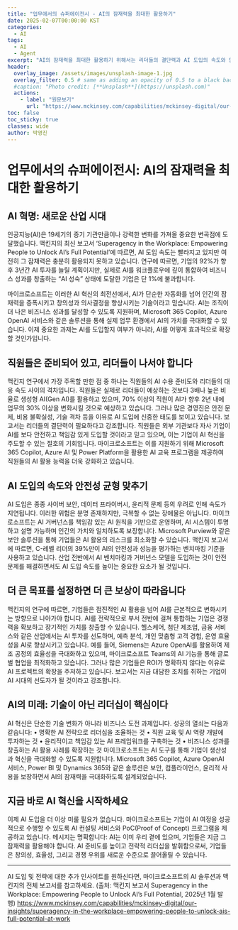 ```yaml
---
title: "업무에서의 슈퍼에이전시 - AI의 잠재력을 최대한 활용하기"
date: 2025-02-07T00:00:00 KST
categories:
  - AI
tags:
  - AI
  - Agent
excerpt: "AI의 잠재력을 최대한 활용하기 위해서는 리더들의 결단력과 AI 도입의 속도와 안전성의 균형이 필요합니다."
header:
  overlay_image: /assets/images/unsplash-image-1.jpg
  overlay_filter: 0.5 # same as adding an opacity of 0.5 to a black background
  #caption: "Photo credit: [**Unsplash**](https://unsplash.com)"
  actions:
    - label: "원문보기"
      url: "https://www.mckinsey.com/capabilities/mckinsey-digital/our-insights/superagency-in-the-workplace-empowering-people-to-unlock-ais-full-potential-at-work"
toc: false
toc_sticky: true
classes: wide
author: 박영진
---
```


# 업무에서의 슈퍼에이전시: AI의 잠재력을 최대한 활용하기

## AI 혁명: 새로운 산업 시대

인공지능(AI)은 19세기의 증기 기관만큼이나 강력한 변화를 가져올 중요한 변곡점에 도달했습니다. 맥킨지의 최신 보고서 ‘Superagency in the Workplace: Empowering People to Unlock AI’s Full Potential’에 따르면, AI 도입 속도는 빨라지고 있지만 여전히 그 잠재력은 충분히 활용되지 못하고 있습니다. 연구에 따르면, 기업의 92%가 향후 3년간 AI 투자를 늘릴 계획이지만, 실제로 AI를 워크플로우에 깊이 통합하여 비즈니스 성과를 창출하는 “AI 성숙” 상태에 도달한 기업은 단 1%에 불과합니다.

마이크로소프트는 이러한 AI 혁신의 최전선에서, AI가 단순한 자동화를 넘어 인간의 잠재력을 증폭시키고 창의성과 의사결정을 향상시키는 기술이라고 믿습니다. AI는 조직이 더 나은 비즈니스 성과를 달성할 수 있도록 지원하며, Microsoft 365 Copilot, Azure OpenAI 서비스와 같은 솔루션을 통해 실제 업무 환경에서 AI의 가치를 극대화할 수 있습니다. 이제 중요한 과제는 AI를 도입할지 여부가 아니라, AI를 어떻게 효과적으로 확장할 것인가입니다.

## 직원들은 준비되어 있고, 리더들이 나서야 합니다

맥킨지 연구에서 가장 주목할 만한 점 중 하나는 직원들의 AI 수용 준비도와 리더들의 대응 속도 사이의 격차입니다. 직원들은 실제로 리더들이 예상하는 것보다 3배나 높은 비율로 생성형 AI(Gen AI)를 활용하고 있으며, 70% 이상의 직원이 AI가 향후 2년 내에 업무의 30% 이상을 변화시킬 것으로 예상하고 있습니다. 그러나 많은 경영진은 안전 문제, 비용 불확실성, 기술 격차 등을 이유로 AI 도입에 신중한 태도를 보이고 있습니다.
보고서는 리더들의 결단력이 필요하다고 강조합니다. 직원들은 외부 기관보다 자사 기업이 AI를 보다 안전하고 책임감 있게 도입할 것이라고 믿고 있으며, 이는 기업이 AI 혁신을 주도할 수 있는 절호의 기회입니다. 마이크로소프트는 이를 지원하기 위해 Microsoft 
365 Copilot, Azure AI 및 Power Platform을 활용한 AI 교육 프로그램을 제공하여 직원들의 AI 활용 능력을 더욱 강화하고 있습니다.

## AI 도입의 속도와 안전성 균형 맞추기

AI 도입은 종종 사이버 보안, 데이터 프라이버시, 윤리적 문제 등의 우려로 인해 속도가 지연됩니다. 이러한 위험은 분명 존재하지만, 극복할 수 없는 장애물은 아닙니다. 마이크로소프트는 AI 거버넌스를 책임감 있는 AI 원칙을 기반으로 운영하며, AI 시스템이 투명하고 설명 가능하며 인간의 가치와 일치하도록 보장합니다. Microsoft Purview와 같은 보안 솔루션을 통해 기업들은 AI 활용의 리스크를 최소화할 수 있습니다.
맥킨지 보고서에 따르면, C-레벨 리더의 39%만이 AI의 안전성과 성능을 평가하는 벤치마킹 기준을 사용하고 있습니다. 산업 전반에서 AI 벤치마킹과 거버넌스 모델을 도입하는 것이 안전 문제를 해결하면서도 AI 도입 속도를 높이는 중요한 요소가 될 것입니다.

## 더 큰 목표를 설정하면 더 큰 보상이 따라옵니다

맥킨지의 연구에 따르면, 기업들은 점진적인 AI 활용을 넘어 AI를 근본적으로 변화시키는 방향으로 나아가야 합니다. AI를 전략적으로 부서 전반에 걸쳐 통합하는 기업은 경쟁력을 확보하고 장기적인 가치를 창출할 수 있습니다.
헬스케어, 첨단 제조업, 금융 서비스와 같은 산업에서는 AI 투자를 선도하며, 예측 분석, 개인 맞춤형 고객 경험, 운영 효율성을 AI로 향상시키고 있습니다. 예를 들어, Siemens는 Azure OpenAI를 활용하여 제조 공정의 효율성을 극대화하고 있으며, 마이크로소프트 Teams의 AI 기능을 통해 글로벌 협업을 최적화하고 있습니다. 그러나 많은 기업들은 ROI가 명확하지 않다는 이유로 AI 프로젝트의 확장을 주저하고 있습니다. 보고서는 지금 대담한 조치를 취하는 기업이 AI 시대의 선도자가 될 것이라고 강조합니다.

## AI의 미래: 기술이 아닌 리더십이 핵심이다

AI 혁신은 단순한 기술 변화가 아니라 비즈니스 도전 과제입니다. 성공의 열쇠는 다음과 같습니다:
•	명확한 AI 전략으로 리더십을 조율하는 것
•	직원 교육 및 AI 역량 개발에 투자하는 것
•	윤리적이고 책임감 있는 AI 프레임워크를 구축하는 것
•	비즈니스 성과를 창출하는 AI 활용 사례를 확장하는 것
마이크로소프트는 AI 도구를 통해 기업이 생산성과 혁신을 극대화할 수 있도록 지원합니다. Microsoft 365 Copilot, Azure OpenAI 서비스, Power BI 및 Dynamics 365와 같은 솔루션은 보안, 컴플라이언스, 윤리적 사용을 보장하면서 AI의 잠재력을 극대화하도록 설계되었습니다.

## 지금 바로 AI 혁신을 시작하세요

이제 AI 도입을 더 이상 미룰 필요가 없습니다. 마이크로소프트는 기업이 AI 여정을 성공적으로 수행할 수 있도록 AI 컨설팅 서비스와 PoC(Proof of Concept) 프로그램을 제공하고 있습니다.
메시지는 명확합니다: AI는 이미 우리 곁에 있으며, 기업들은 지금 그 잠재력을 활용해야 합니다. AI 준비도를 높이고 전략적 리더십을 발휘함으로써, 기업들은 창의성, 효율성, 그리고 경쟁 우위를 새로운 수준으로 끌어올릴 수 있습니다.

---

AI 도입 및 전략에 대한 추가 인사이트를 원하신다면, 마이크로소프트의 AI 솔루션과 맥킨지의 전체 보고서를 참고하세요.
(출처: 맥킨지 보고서 Superagency in the Workplace: Empowering People to Unlock AI’s Full Potential, 2025년 1월 발행)
https://www.mckinsey.com/capabilities/mckinsey-digital/our-insights/superagency-in-the-workplace-empowering-people-to-unlock-ais-full-potential-at-work
